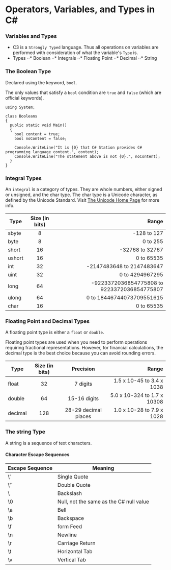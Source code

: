 # Operators, Variables, and Types in C#


### Variables and Types
 - C3 is a `Strongly Typed` language. Thus all operations on variables are performed with consideration of what the variable's `Type` is.
 - Types
 ⋅⋅* Boolean
 ⋅⋅* Integrals
 ⋅⋅* Floating Point
 ⋅⋅* Decimal
 ⋅⋅* String


### The Boolean Type
Declared using the keyword, `bool`.  

 The only values that satisfy a `bool` condition are `true` and `false` (which are official keywords).

```
using System;

class Booleans
{
  public static void Main()
  {
    bool content = true;
    bool noContent = false;

    Console.WriteLine("It is {0} that C# Station provides C# programming language content.", content);
    Console.WriteLine("The statement above is not {0}.", noContent);
  }
}
```


### Integral Types
An `integral` is a category of types. They are whole numbers, either signed or unsigned, and the char type. The char type is a Unicode character, as defined by the Unicode Standard. Visit [The Unicode Home Page](http://www.unicode.org/) for more info.

| Type     | Size (in bits) | Range                                         |
| -------- |:--------------:| ---------------------------------------------:|
| sbyte    | 8              | -128 to 127                                   |
| byte     | 8              | 0 to 255                                      |
| short    | 16             | -32768 to 32767                               |
| ushort   | 16             | 0 to 65535                                    |
| int      | 32             | -2147483648 to 2147483647                     |
| uint     | 32             | 0 to 4294967295                               |
| long     | 64             | -9223372036854775808 to 9223372036854775807   |
| ulong    | 64             | 0 to 18446744073709551615                     |
| char     | 16             | 0 to 65535                                    |


### Floating Point and Decimal Types
A floating point type is either a `float` or `double`.  

Floating point types are used when you need to perform operations requiring fractional representations. However, for financial calculations, the decimal type is the best choice because you can avoid rounding errors.  

| Type     | Size (in bits) | Precision            | Range                       |
| -------- |:--------------:| :-------------------:| ---------------------------:|
| float    | 32             | 7 digits             | 1.5 x 10-45 to 3.4 x 1038   |
| double   | 64             | 15-16 digits         | 5.0 x 10-324 to 1.7 x 10308 |
| decimal  | 128            | 28-29 decimal places | 1.0 x 10-28 to 7.9 x 1028   |


### The string Type
A string is a sequence of text characters.  

#### Character Escape Sequences
| Escape Sequence | Meaning                                 |
| --------------- | --------------------------------------- |
| \’              | Single Quote                            |
| \”              | Double Quote                            |
| \\              | Backslash                               |
| \0              | Null, not the same as the C# null value |
| \a              | Bell                                    |
| \b              | Backspace                               |
| \f              | form Feed                               |
| \n              | Newline                                 |
| \r              | Carriage Return                         |
| \t              | Horizontal Tab                          |
| \v              | Vertical Tab                            |